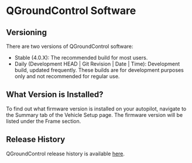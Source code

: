 # QGroundControl Software

## Versioning

There are two versions of QGroundControl software:

* Stable (4.0.X): The recommended build for most users.
* Daily (Development HEAD | Git Revision | Date | Time): Development build, updated frequently. These builds are for development purposes only and not recommended for regular use.

## What Version is Installed?

To find out what firmware version is installed on your autopilot, navigate to the Summary tab of the Vehicle Setup page. The firmware version will be listed under the Frame section.

## Release History

QGroundControl release history is available [here](https://docs.qgroundcontrol.com/en/releases/release_notes.html).
